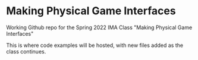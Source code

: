 # Making Physical Game Interfaces
Working Github repo for the Spring 2022 IMA Class "Making Physical Game Interfaces"

This is where code examples will be hosted, with new files added as the class continues.